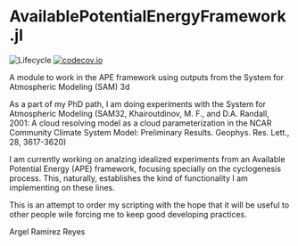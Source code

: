 # AvailablePotentialEnergyFramework.jl

![Lifecycle](https://img.shields.io/badge/lifecycle-experimental-orange.svg)<!--
![Lifecycle](https://img.shields.io/badge/lifecycle-maturing-blue.svg)
![Lifecycle](https://img.shields.io/badge/lifecycle-stable-green.svg)
![Lifecycle](https://img.shields.io/badge/lifecycle-retired-orange.svg)
![Lifecycle](https://img.shields.io/badge/lifecycle-archived-red.svg)
![Lifecycle](https://img.shields.io/badge/lifecycle-dormant-blue.svg) -->
[![codecov.io](http://codecov.io/github/aramirezreyes/AvailablePotentialEnergyFramework.jl/coverage.svg?branch=master)](http://codecov.io/github/aramirezreyes/AvailablePotentialEnergyFramework.jl?branch=dev)


A module to work in the APE framework using outputs from the System for Atmospheric Modeling (SAM) 3d

As a part of my PhD path, I am doing experiments with the System for Atmospheric Modeling (SAM32, Khairoutdinov, M. F., and D.A. Randall, 2001: A cloud resolving model as a cloud parameterization in the NCAR Community Climate System Model: Preliminary Results. Geophys. Res. Lett., 28, 3617-3620)

I am currently working on analzing idealized experiments from an Available Potential Energy (APE) framework, focusing specially on the cyclogenesis process. 
This, naturally, establishes the kind of functionality I am implementing on these lines.

This is an attempt to order my scripting with the hope that it will be useful to other people wile forcing me to keep good developing practices.

Argel Ramirez Reyes

